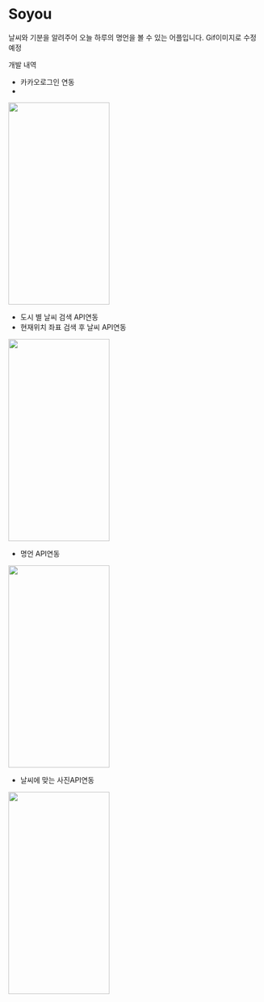 # Soyou

날씨와 기분을 알려주어 오늘 하루의 명언을 볼 수 있는 어플입니다.
Gif이미지로 수정예정


개발 내역
- 카카오로그인 연동
- 
<img src="https://user-images.githubusercontent.com/79985912/168099353-9507ef00-d012-45c3-a3fb-f11843024dee.PNG" width="200" height="400"/>

- 도시 별 날씨 검색 API연동
- 현재위치 좌표 검색 후 날씨 API연동

<img src="https://user-images.githubusercontent.com/79985912/168099962-fa57bb73-d3cd-450c-94c2-25bc66c7d3c0.PNG" width="200" height="400"/>

- 명언 API연동

<img src="https://user-images.githubusercontent.com/79985912/168100079-f6d1d088-2d7c-4b41-a8cb-449af589aeb1.PNG" width="200" height="400"/>

- 날씨에 맞는 사진API연동

<img src="https://user-images.githubusercontent.com/79985912/168100079-f6d1d088-2d7c-4b41-a8cb-449af589aeb1.PNG" width="200" height="400"/>



